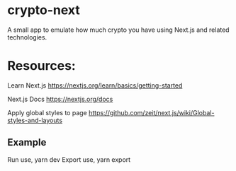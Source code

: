 # crypto-next
A small app to emulate how much crypto you have using Next.js and related technologies.

# Resources:

Learn Next.js
https://nextjs.org/learn/basics/getting-started

Next.js Docs
https://nextjs.org/docs

Apply global styles to page
https://github.com/zeit/next.js/wiki/Global-styles-and-layouts

## Example

Run use, yarn dev
Export use, yarn export



